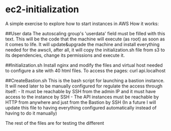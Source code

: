 # ec2-initialization

A simple exercise to explore how to start instances in AWS
How it works:

##User data
The autoscaling group's 'userdata' field must be filled with this text.
This will be the code that the machine will execute (as root) as soon as it comes to life. It will update&upgrade the machine and install everything needed for the awscli, after all, it will copy the initialization.sh file from s3 to its dependencies, change its permissions and execute it.

##Initialization.sh
Install nginx and modify the files and virtual host needed to configure a site with 40 html files.
To access the pages: curl api.localhost

##CreateBastion.sh
This is the bash script for launching a bastion instance. It will need later to be manually configured for regulate the access through itself:
	- It must be reachable by SSH from the admin IP and it must have access to the instance by SSH
	- The API instances must be reachable by HTTP from anywhere and just from the Bastion by SSH
(In a future I will update this file to having everything configured automatically instead of having to do it manually)

The rest of the files are for testing the different 
